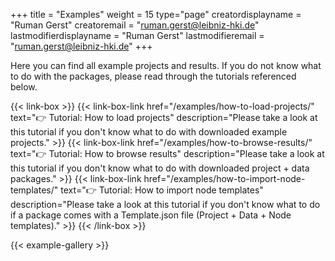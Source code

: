 +++
title = "Examples"
weight = 15
type="page"
creatordisplayname = "Ruman Gerst"
creatoremail = "ruman.gerst@leibniz-hki.de"
lastmodifierdisplayname = "Ruman Gerst"
lastmodifieremail = "ruman.gerst@leibniz-hki.de"
+++

Here you can find all example projects and results. If you do not know what to do with the packages, please read through the tutorials referenced below.

{{< link-box >}}
    {{< link-box-link href="/examples/how-to-load-projects/" text="👉 Tutorial: How to load projects" description="Please take a look at this tutorial if you don't know what to do with downloaded example projects." >}}
    {{< link-box-link href="/examples/how-to-browse-results/" text="👉 Tutorial: How to browse results" description="Please take a look at this tutorial if you don't know what to do with downloaded project + data packages." >}}
    {{< link-box-link href="/examples/how-to-import-node-templates/" text="👉 Tutorial: How to import node templates" description="Please take a look at this tutorial if you don't know what to do if a package comes with a Template.json file (Project + Data + Node templates)." >}}
{{< /link-box >}}


{{< example-gallery >}}
